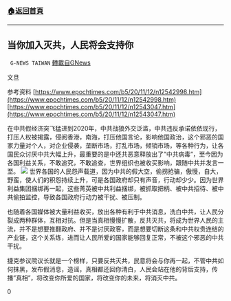 ###  [:house:返回首頁](https://github.com/ourhimalayas/txt)
---

## 当你加入灭共，人民将会支持你
` G-NEWS TAIWAN` [轉載自GNews](https://gnews.org/zh-hans/554360/)

文旦

参考资料
[https://www.epochtimes.com/b5/20/11/12/n12542998.htm](https://www.epochtimes.com/b5/20/11/12/n12542998.htm)
 [https://www.epochtimes.com/b5/20/11/12/n12543047.htm](https://www.epochtimes.com/b5/20/11/12/n12543047.htm)

在中共假经济突飞猛进到2020年，中共战狼外交泛滥，中共违反承诺依依现行，打压人权被揭露，侵阅香港，南海，打压他国言论，影响他国政治，这个邪恶的国家力量对个人，对企业侵袭，垄断市场，打乱市场，倾销市场，等各种行为，让各国民众讨厌中共大幅上升，最重要的是中还共恶意释放出了”中共病毒”，至今因为各国利益关系，不敢追究，不敢追查，世界组织也被收买影响，跟随中共并发言一至。
![](https://gnews-media-offload.s3.amazonaws.com/wp-content/uploads/2020/11/13044102/%E5%9C%96%E7%89%87-1-25.png)
世界各国的人民怨声载道，因为中共的假大空，偷拐抢骗，傲慢，自大，野蛮，使人们的积怨持续上升，可是各国政府却只有声音，行动却少少。因为世界利益集团捆绑再一起，这些菁英被中共利益捆绑，被抓取把柄、被中共招待、被中共偷拍监控，导致各国政府行动力被干扰、被压制。

也随着各国媒体被大量利益收买，放出各种有利于中共消息，洗白中共，让人民分裂成两种群体，互相对抗。但是当真相慢慢扩散，反共灭共，将成为世界人民的主流，并不是想要推翻政府、并不是讨厌政客，而是想要切断这条和中共权贵连结的产业链，这个关系练，进而让人民所爱的国家能够回复正常，不被这个邪恶的中共干扰。

捷克参议院议长就是一个榜样，只要反共灭共，民意将会与你再一起，不管中共如何抹黑，发布假消息，造谣，真相都还回你清白，人民会站在他的背后支持，传播”真相”，将改变你所爱的国家，将改变你的未来，将消灭中共。

0
